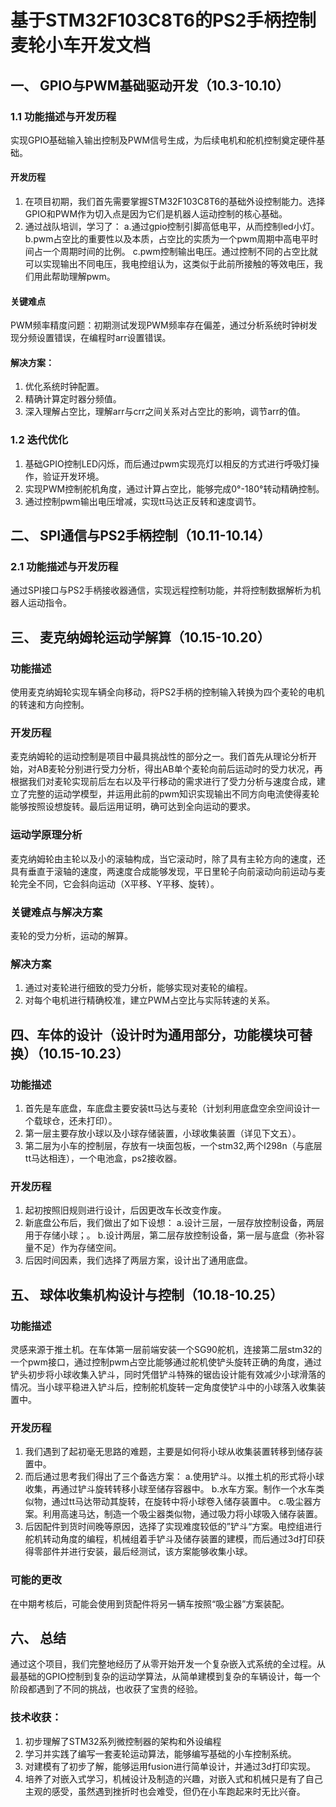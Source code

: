 ﻿# 基于STM32F103C8T6的PS2手柄控制麦轮小车开发文档

## 一、 GPIO与PWM基础驱动开发（10.3-10.10）
### 1.1 功能描述与开发历程

实现GPIO基础输入输出控制及PWM信号生成，为后续电机和舵机控制奠定硬件基础。
#### 开发历程
1. 在项目初期，我们首先需要掌握STM32F103C8T6的基础外设控制能力。选择GPIO和PWM作为切入点是因为它们是机器人运动控制的核心基础。
2. 通过战队培训，学习了：
     a.通过gpio控制引脚高低电平，从而控制led小灯。
     b.pwm占空比的重要性以及本质，占空比的实质为一个pwm周期中高电平时间占一个周期时间的比例。
     c.pwm控制输出电压。通过控制不同的占空比就可以实现输出不同电压，我电控组认为，这类似于此前所接触的等效电压，我们用此帮助理解pwm。


#### 关键难点
PWM频率精度问题：初期测试发现PWM频率存在偏差，通过分析系统时钟树发现分频设置错误，在编程时arr设置错误。

#### 解决方案：

1. 优化系统时钟配置。
2. 精确计算定时器分频值。
3. 深入理解占空比，理解arr与crr之间关系对占空比的影响，调节arr的值。

### 1.2 迭代优化

1. 基础GPIO控制LED闪烁，而后通过pwm实现亮灯以相反的方式进行呼吸灯操作，验证开发环境。
2. 实现PWM控制舵机角度，通过计算占空比，能够完成0°-180°转动精确控制。
3. 通过控制pwm输出电压增减，实现tt马达正反转和速度调节。



## 二、 SPI通信与PS2手柄控制（10.11-10.14）
### 2.1 功能描述与开发历程

通过SPI接口与PS2手柄接收器通信，实现远程控制功能，并将控制数据解析为机器人运动指令。




## 三、 麦克纳姆轮运动学解算（10.15-10.20）

### 功能描述

使用麦克纳姆轮实现车辆全向移动，将PS2手柄的控制输入转换为四个麦轮的电机的转速和方向控制。

### 开发历程

麦克纳姆轮的运动控制是项目中最具挑战性的部分之一。我们首先从理论分析开始，对AB麦轮分别进行受力分析，得出AB单个麦轮向前后运动时的受力状况，再根据我们对麦轮实现前后左右以及平行移动的需求进行了受力分析与速度合成，建立了完整的运动学模型，并运用此前的pwm知识实现输出不同方向电流使得麦轮能够按照设想旋转。最后运用证明，确可达到全向运动的要求。

### 运动学原理分析

麦克纳姆轮由主轮以及小的滚轴构成，当它滚动时，除了具有主轮方向的速度，还具有垂直于滚轴的速度，两速度合成能够发现，平日里轮子向前滚动向前运动与麦轮完全不同，它会斜向运动（X平移、Y平移、旋转）。

### 关键难点与解决方案
麦轮的受力分析，运动的解算。

### 解决方案
1. 通过对麦轮进行细致的受力分析，能够实现对麦轮的编程。
2. 对每个电机进行精确校准，建立PWM占空比与实际转速的关系。



## 四、车体的设计（设计时为通用部分，功能模块可替换）（10.15-10.23）

### 功能描述

1. 首先是车底盘，车底盘主要安装tt马达与麦轮（计划利用底盘空余空间设计一个载球仓，还未打印）。
2. 第一层主要存放小球以及小球存储装置，小球收集装置（详见下文五）。
3. 第二层为小车的控制层，存放有一块面包板，一个stm32,两个l298n（与底层tt马达相连），一个电池盒，ps2接收器。

### 开发历程

1. 起初按照旧规则进行设计，后因更改车长改变作废。
2. 新底盘公布后，我们做出了如下设想：
    a.设计三层，一层存放控制设备，两层用于存储小球；。
    b.设计两层，第二层存放控制设备，第一层与底盘（弥补容量不足）作为存储空间。
3. 后因时间因素，我们选择了两层方案，设计出了通用底盘。



## 五、 球体收集机构设计与控制（10.18-10.25）

### 功能描述

灵感来源于推土机。在车体第一层前端安装一个SG90舵机，连接第二层stm32的一个pwm接口，通过控制pwm占空比能够通过舵机使铲头旋转正确的角度，通过铲头初步将小球收集入铲斗，同时凭借铲斗特殊的锯齿设计能有效减少小球滑落的情况。当小球平稳进入铲斗后，控制舵机旋转一定角度使铲斗中的小球落入收集装置中。

### 开发历程

1. 我们遇到了起初毫无思路的难题，主要是如何将小球从收集装置转移到储存装置中。
2. 而后通过思考我们得出了三个备选方案：
      a.使用铲斗。以推土机的形式将小球收集，再通过铲斗旋转转移小球至储存容器中。
      b.水车方案。制作一个水车类似物，通过tt马达带动其旋转，在旋转中将小球卷入储存装置中。
      c.吸尘器方案。利用高速马达，制造一个吸尘器类似物，通过吸力将小球吸入储存装置。
3. 后因配件到货时间晚等原因，选择了实现难度较低的”铲斗“方案。电控组进行舵机转动角度的编程，机械组着手铲斗及储存装置的建模，而后通过3d打印获得零部件并进行安装，最后经测试，该方案能够收集小球。

### 可能的更改

在中期考核后，可能会使用到货配件将另一辆车按照“吸尘器”方案装配。






## 六、 总结
通过这个项目，我们完整地经历了从零开始开发一个复杂嵌入式系统的全过程。从最基础的GPIO控制到复杂的运动学算法，从简单建模到复杂的车辆设计，每一个阶段都遇到了不同的挑战，也收获了宝贵的经验。

### 技术收获：

1. 初步理解了STM32系列微控制器的架构和外设编程
2. 学习并实践了编写一套麦轮运动算法，能够编写基础的小车控制系统。
3. 对建模有了初步了解，能够运用fusion进行简单设计，并通过3d打印实现。
4. 培养了对嵌入式学习，机械设计及制造的兴趣，对嵌入式和机械只是有了自己主观的感受，虽然遇到挫折时也会难受，但仍在小车跑起来时无比兴奋。
